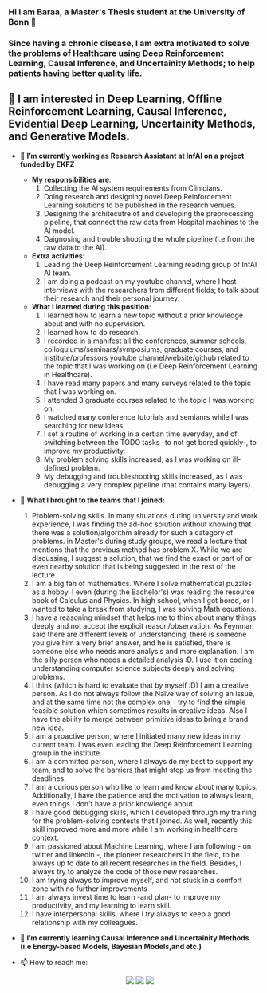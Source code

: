 ### Hi I am Baraa, a Master's Thesis student at the University of Bonn 👋 
### Since having a chronic disease, I am extra motivated to solve the problems of Healthcare using Deep Reinforcement Learning, Causal Inference, and Uncertainity Methods; to help patients having better quality life.
## 🤔 I am interested in Deep Learning, Offline Reinforcement Learning, Causal Inference, Evidential Deep Learning, Uncertainity Methods, and Generative Models.
- 🔭 **I’m currently working as Research Assistant at InfAI on a project funded by EKFZ**
    - **My responsibilities are**:
      1. Collecting the AI system requirements from Clinicians.
      2. Doing research and designing novel Deep Reinforcement Learning solutions to be published in the research venues.
      3. Designing the architecutre of and developing the preprocessing pipeline, that connect the raw data from Hospital machines to the AI model.
      5. Daignosing and trouble shooting the whole pipeline (i.e from the raw data to the AI).
     - **Extra activities**:
        1. Leading the Deep Reinforcement Learning reading group of InfAI AI team.
        2. I am doing a podcast on my youtube channel, where I host interviews with the researchers from different fields; to talk about their research and their personal journey.
     - **What I learned during this position**:
       1. I learned how to learn a new topic without a prior knowledge about and with no supervision.
       2. I learned how to do research.
       3. I recorded in a manifest all the conferences, summer schools, colloquiums/seminars/symposiums, graduate courses, and institute/professors youtube channel/website/github related to the topic that I was working on (i.e Deep Reinforcement Learning in Healthcare).
       4. I have read many papers and many surveys related to the topic that I was working on.
       5. I attended 3 graduate courses related to the topic I was working on.
       6. I watched many conference tutorials and semianrs while I was searching for new ideas.
       7. I set a routine of working in a certian time everyday, and of switching between the TODO tasks -to not get bored quickly-, to improve my productivity.
       8. My problem solving skills increased, as I was working on ill-defined problem.
       9. My debugging and troubleshooting skills increased, as I was debugging a very complex pipeline (that contains many layers).
- 💪 **What I brought to the teams that I joined:**
    1. Problem-solving skills. In many situations during university and work experience, I was finding the ad-hoc solution without knowing that there was a solution/algorithm already for such a category of problems. 
    in Master's during study groups, we read a lecture that mentions that the previous method has problem X. While we are discussing, I suggest a solution, that we find the exact or part of or even nearby solution that is being suggested in the rest of the lecture.
    2. I am a big fan of mathematics. Where I solve mathematical puzzles as a hobby. I even (during the Bachelor's) was reading the resource book of Calculus and Physics. In high school, when I got bored, or I wanted to take a break from studying, I was solving Math equations.
    3. I have a reasoning mindset that helps me to think about many things deeply and not accept the explicit reason/observation. As Feynman said there are different levels of understanding, there is someone you give him a very brief answer, and he is satisfied, there is someone else who needs more analysis and more explanation. I am the silly person who needs a detailed analysis :D. I use it on coding, understanding computer science subjects deeply and solving problems.
    4. I think (which is hard to evaluate that by myself :D) I am a creative person. As I do not always follow the Naïve way of solving an issue, and at the same time not the complex one, I try to find the simple feasible solution which sometimes results in creative ideas. Also I have the ability to merge between primitive ideas to bring a brand new idea.
    5. I am a proactive person, where I initiated many new ideas in my current team. I was even leading the Deep Reinforcement Learning group in the institute.
    6. I am a committed person, where I always do my best to support my team, and to solve the barriers that might stop us from meeting the deadlines. 
    7. I am a curious person who like to learn and know about many topics. Additionally, I have the patience and the motivation to always learn, even things I don't have a prior knowledge about.
    8. I have good debugging skills, which I developed through my training for the problem-solving contests that I joined. As well, recently this skill improved more and more while I am working in healthcare context.
    9. I am passioned about Machine Learning, where I am following - on twitter and linkedin -, the pioneer researchers in the field, to be always up to date to all recent researches in the field. Besides, I always try to analyze the code of those new researches.
    10. I am trying always to improve myself, and not stuck in a comfort zone with no further improvements
    11. I am always invest time to learn -and plan- to improve my productivity, and my learning to learn skill.
    12. I have interpersonal skills, where I try always to keep a good relationship with my colleagues.``


 - 🌱 **I’m currently learning Causal Inference and Uncertainity Methods (i.e Energy-based Models, Bayesian Models,and etc.)**
 - 📫 How to reach me: <p align="center">
    <a href="https://medium.com/@baraa.alaa.eldin"><img src="https://img.shields.io/badge/Medium-12100E?style=flat&logo=medium&logoColor=white"/></a>
    <a href="https://www.linkedin.com/in/baraa-hassan-9899688a/"><img src="https://img.shields.io/badge/linkedin-%230177B5?style=flat&logo=linkedin&logoColor=white"/></a>
    <a href="https://www.youtube.com/channel/UCDdVyigEmOPrTuUTCf64yAA"><img src="https://img.shields.io/badge/youtube-%23FF0000?style=flat&logo=youtube&logoColor=white"/></a>
  </p>

<!--
<a href="https://twitter.com/bezy92"><img src="https://img.shields.io/badge/twitter-%231FA1F1?style=flat&logo=twitter&logoColor=white"/></a>
**baraaHassan/baraaHassan** is a ✨ _special_ ✨ repository because its `README.md` (this file) appears on your GitHub profile.

Here are some ideas to get you started:

- 🔭 I’m currently working on ...
- 🌱 I’m currently learning ...
- 👯 I’m looking to collaborate on ...
- 🤔 I’m looking for help with ...
- 💬 Ask me about ...
- 📫 How to reach me: ...
- 😄 Pronouns: ...
- ⚡ Fun fact: ...
-->

